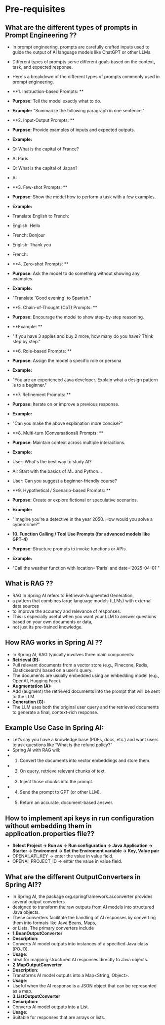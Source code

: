 # Pre-requisites

## What are the different types of prompts in Prompt Engineering ??
- In prompt engineering, prompts are carefully crafted inputs used to guide the output of AI language models like ChatGPT or other LLMs. 
- Different types of prompts serve different goals based on the context, task, and expected response. 
- Here's a breakdown of the different types of prompts commonly used in prompt engineering.

- **1. Instruction-based Prompts: **
- **Purpose:** Tell the model exactly what to do.
- **Example:** "Summarize the following paragraph in one sentence."

- **2. Input-Output Prompts: **
- **Purpose:** Provide examples of inputs and expected outputs.
- **Example:**
- Q: What is the capital of France?  
- A: Paris  
- Q: What is the capital of Japan?  
- A:

- **3. Few-shot Prompts: **
- **Purpose:** Show the model how to perform a task with a few examples.
- **Example:**
- Translate English to French:  
- English: Hello  
- French: Bonjour  
- English: Thank you  
- French:

- **4. Zero-shot Prompts: **
- **Purpose:** Ask the model to do something without showing any examples.
- **Example:**
- "Translate 'Good evening' to Spanish."

- **5. Chain-of-Thought (CoT) Prompts: **
- **Purpose:** Encourage the model to show step-by-step reasoning.
- **Example: **
- "If you have 3 apples and buy 2 more, how many do you have? Think step by step."

- **6. Role-based Prompts: **
- **Purpose:** Assign the model a specific role or persona
- **Example:**
- "You are an experienced Java developer. Explain what a design pattern is to a beginner."

- **7. Refinement Prompts: **
- **Purpose:** Iterate on or improve a previous response.
- **Example:**
- "Can you make the above explanation more concise?"

- **8. Multi-turn (Conversational) Prompts: **
- **Purpose:** Maintain context across multiple interactions.
- **Example:**
- User: What's the best way to study AI?
- AI: Start with the basics of ML and Python...
- User: Can you suggest a beginner-friendly course?

- **9. Hypothetical / Scenario-based Prompts: **
- **Purpose:** Create or explore fictional or speculative scenarios.
- **Example:** 
- "Imagine you're a detective in the year 2050. How would you solve a cybercrime?"

- **10. Function Calling / Tool Use Prompts (for advanced models like GPT-4)**
- **Purpose:** Structure prompts to invoke functions or APIs.
- **Example:**
- "Call the weather function with location='Paris' and date='2025-04-01'"

## What is RAG ??
- RAG in Spring AI refers to Retrieval-Augmented Generation, 
- a pattern that combines large language models (LLMs) with external data sources
-  to improve the accuracy and relevance of responses. 
- This is especially useful when you want your LLM to answer questions based on your own documents or data,
-  not just its pre-trained knowledge.

## How RAG works in Spring AI ??
- In Spring AI, RAG typically involves three main components:
- **Retrieval (R):**
- Pull relevant documents from a vector store (e.g., Pinecone, Redis, Elasticsearch) based on a user’s query.
- The documents are usually embedded using an embedding model (e.g., OpenAI, Hugging Face).
- **Augmentation (A):**
- Add (augment) the retrieved documents into the prompt that will be sent to the LLM.
- **Generation (G):**
- The LLM uses both the original user query and the retrieved documents to generate a final, context-rich response.

## Example Use Case in Spring AI:
- Let’s say you have a knowledge base (PDFs, docs, etc.) and want users to ask questions like “What is the refund policy?”
- Spring AI with RAG will:
- 1. Convert the documents into vector embeddings and store them.
- 2. On query, retrieve relevant chunks of text.
- 3. Inject those chunks into the prompt.
- 4. Send the prompt to GPT (or other LLM).
- 5. Return an accurate, document-based answer.

## How to implement api keys in run configuration without embedding them in application.properties file??
- **Select Project -> Run as -> Run configuration -> Java Application -> Starter -> Enviroment -> Set the Enviroment variable -> Key, Value pair**
- OPENAI_API_KEY -> enter the value in value field.
- OPENAI_PROJECT_ID -> enter the value in value field.

## What are the different OutputConverters in Spring AI??
- In Spring AI, the package org.springframework.ai.converter provides several output converters 
- designed to transform the raw outputs from AI models into structured Java objects. 
- These converters facilitate the handling of AI responses by converting them into formats like Java Beans, Maps, 
- or Lists. The primary converters include
- **1.BeanOutputConverter<T>**
- **Description:** 
- Converts AI model outputs into instances of a specified Java class (POJO).
- **Usage:** 
- Ideal for mapping structured AI responses directly to Java objects.
- **2.MapOutputConverter**
- **Description:** 
- Transforms AI model outputs into a Map<String, Object>.
- **Usage:** 
- Useful when the AI response is a JSON object that can be represented as a map.
- **3.ListOutputConverter**
- **Description:**
- Converts AI model outputs into a List<String>.​
- **Usage:**
- Suitable for responses that are arrays or lists.

